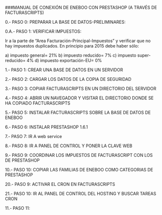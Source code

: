 ###MANUAL DE CONEXIÓN DE ENEBOO CON PRESTASHOP (A TRAVÉS DE FACTURASCRIPTS)


0.- PASO 0: PREPARAR LA BASE DE DATOS-PRELIMINARES:


0.A.- PASO 1: VERIFICAR IMPUESTOS:

Ir a la parte de “Area Facturación-Principal-Impuestos” y verificar que no hay impuestos duplicados. En principio para 2015 debe haber sólo:

a) impuesto general= 21%
b) impuesto reducido= 7%
c) impuesto super-reducido= 4%
d) impuesto exportación-EU= 0%


1.- PASO 1: CREAR UNA BASE DE DATOS EN UN SERVIDOR

2.- PASO 2: CARGAR LOS DATOS DE LA COPIA DE SEGURIDAD

3.- PASO 3: COPIAR FACTURASCRIPTS EN UN DIRECTORIO DEL SERVIDOR

4.- PASO 4: ABRIR UN NAVEGADOR Y VISITAR EL DIRECTORIO DONDE SE HA COPIADO FACTURASCRIPTS

5.- PASO 5: INSTALAR FACTURASCRIPTS SOBRE LA BASE DE DATOS DE ENEBOO

6.- PASO 6: INSTALAR PRESTASHOP 1.6.1

7.- PASO 7: IR A web service

8.- PASO 8: IR A PANEL DE CONTROL Y PONER LA CLAVE WEB

9.- PASO 9: COORDINAR LOS IMPUESTOS DE FACTURASCRIPT CON LOS DE PRESTASHOP

10.- PASO 10: COPIAR LAS FAMILIAS DE ENEBOO COMO CATEGORIAS DE PRESTASHOP





20.- PASO 9: ACTIVAR EL CRON EN FACTURASCRIPTS

21.- PASO 10: IR AL PANEL DE CONTROL DEL HOSTING Y BUSCAR TAREAS CRON

11.- PASO 11: 
